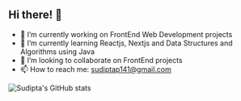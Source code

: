 ## Hi there! 👋



- 🔭 I’m currently working on FrontEnd Web Development projects 
- 🌱 I’m currently learning Reactjs, Nextjs and Data Structures and Algorithms using Java
- 👯 I’m looking to collaborate on FrontEnd projects
- 📫 How to reach me: sudiptap141@gmail.com


![Sudipta's GitHub stats](https://github-readme-stats.vercel.app/api?username=sudiptapradhan&show_icons=true&theme=synthwave)

